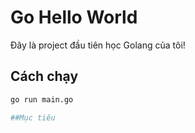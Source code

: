 # Go Hello World
Đây là project đầu tiên học Golang của tôi!

## Cách chạy
```bash
go run main.go

##Mục tiêu

